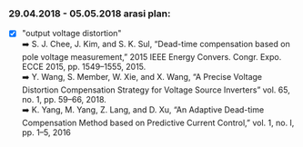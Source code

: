 ### 29.04.2018 - 05.05.2018 arasi plan:
- [x] "output voltage distortion" 
<br/> :arrow_right: S. J. Chee, J. Kim, and S. K. Sul, “Dead-time compensation based on pole voltage measurement,” 
					2015 IEEE Energy Convers. Congr. Expo. ECCE 2015, pp. 1549–1555, 2015.
<br/> :arrow_right: Y. Wang, S. Member, W. Xie, and X. Wang, “A Precise Voltage Distortion Compensation Strategy for Voltage Source Inverters”
					vol. 65, no. 1, pp. 59–66, 2018.
<br/> :arrow_right: K. Yang, M. Yang, Z. Lang, and D. Xu, “An Adaptive Dead-time Compensation Method based on Predictive Current Control,” 
					vol. 1, no. I, pp. 1–5, 2016



